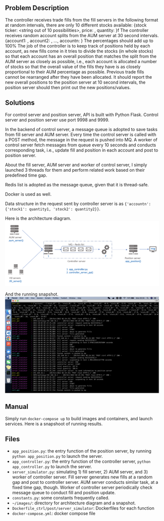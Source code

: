 
## Problem Description
The controller receives trade fills from the fill servers in the following format at random intervals, there are only 10 different stocks available:
{stock ticker: <string out of 10 possibilities>, price: <random positive price>, quantity: <random quantity>}f
The controller receives random account splits from the AUM server at 30 second intervals.
{account1: <random percentage>, account2: <random percentage>, …, accountn: <random percentage>} 
The percentages should add up to 100%
The job of the controller is to keep track of positions held by each account, as new fills come in it tries to divide the stocks (in whole stocks) so that each account has an overall position that matches the split from the AUM server as closely as possible, i.e., each account is allocated a number of stocks so that the overall value of the fills they have is as closely proportional to their AUM percentage as possible. Previous trade fills cannot be rearranged after they have been allocated.
It should report the new overall positions to the position server at 10 second intervals, the position server should then print out the new positions/values.

## Solutions
For control server and position server, API is built with Python Flask. Control server and position server use port 9998 and 9999.

In the backend of control server, a message queue is adopted to save tasks from fill server and AUM server. Every time the control server is called with a POST method, the message in the request is pushed into MQ. A worker of control server fetch messages from queue every 10 seconds and conducts corresponding task, i.e., update fill and position in each account and post to position server.

About the fill server, AUM server and worker of control server, I simply launched 3 threads for them and perform related work based on their predefined time gap.

Redis list is adopted as the message queue, given that it is thread-safe. 

Docker is used as well.

Data structure in the request sent by controller server is as `{'accountn': {'stock1': quantity1, 'stock2': quantity2}}`.

Here is the architecture diagram.
![System architecture](https://github.com/jeffzzzhang/fill_allocation_sys/blob/main/images/Screen%20Shot%202022-10-03%20at%203.19.37%20AM.png)

And the running snapshot.
![Running snapshot](https://github.com/jeffzzzhang/fill_allocation_sys/blob/main/images/Screen%20Shot%202022-10-03%20at%202.24.47%20AM.png)

## Manual
Simply run `docker-compose up` to build images and containers, and launch services. Here is a snapshoot of running results. 

## Files
* `app_position.py`: the entry function of the position server, by running `python app_position.py` to launch the server.
* `app_controller.py`: the entry function of the controller server, `python app_controller.py` to launch the server.
* `server_simulator.py`: simulating 1) fill server, 2) AUM server, and 3) worker of controller server. Fill server generates new fills at a random gap and post to controller server. AUM server conducts similar task, at a fixed time gap, though. Worker of controller server periodically check  message queue to conduct fill and position update.
* `constants.py`: some constants frequently called.
* `~/images/`: directory for architecture diagram and a snapshot.
* `Dockerfile_ctrl/post/server_simulator`: Dockerfiles for each function
* `docker-compose.yml`: docker compose file
